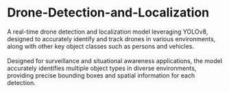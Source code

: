 # Drone-Detection-and-Localization
A real-time drone detection and localization model leveraging YOLOv8, designed to accurately identify and track drones in various environments, along with other key object classes such as persons and vehicles.
<br>
<br>
Designed for surveillance and situational awareness applications, the model accurately identifies multiple object types in diverse environments, providing precise bounding boxes and spatial information for each detection.
